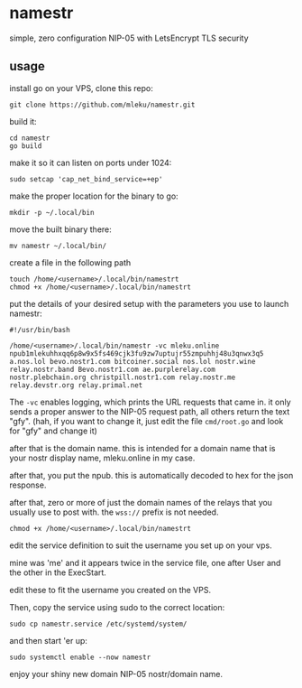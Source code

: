 # namestr
simple, zero configuration NIP-05 with LetsEncrypt TLS security

## usage

install go on your VPS, clone this repo:

    git clone https://github.com/mleku/namestr.git

build it:

	cd namestr
    go build

make it so it can listen on ports under 1024:

	sudo setcap 'cap_net_bind_service=+ep' 

make the proper location for the binary to go:

	mkdir -p ~/.local/bin

move the built binary there:

	mv namestr ~/.local/bin/

create a file in the following path

    touch /home/<username>/.local/bin/namestrt
	chmod +x /home/<username>/.local/bin/namestrt

put the details of your desired setup with the parameters you use to launch namestr:

	#!/usr/bin/bash

	/home/<username>/.local/bin/namestr -vc mleku.online npub1mlekuhhxqq6p8w9x5fs469cjk3fu9zw7uptujr55zmpuhhj48u3qnwx3q5 a.nos.lol bevo.nostr1.com bitcoiner.social nos.lol nostr.wine relay.nostr.band Bevo.nostr1.com ae.purplerelay.com nostr.plebchain.org christpill.nostr1.com relay.nostr.me relay.devstr.org relay.primal.net

The `-vc` enables logging, which prints the URL requests that came in. it only sends a proper answer to the NIP-05 request path, all others return the text "gfy". (hah, if you want to change it, just edit the file `cmd/root.go` and look for "gfy" and change it)

after that is the domain name. this is intended for a domain name that is your nostr display name, mleku.online in my case.

after that, you put the npub. this is automatically decoded to hex for the json response.

after that, zero or more of just the domain names of the relays that you usually use to post with. the `wss://` prefix is not needed.

	chmod +x /home/<username>/.local/bin/namestrt

edit the service definition to suit the username you set up on your vps.

mine was 'me' and it appears twice in the service file, one after User and the other in the ExecStart.

edit these to fit the username you created on the VPS.

Then, copy the service using sudo to the correct location:

    sudo cp namestr.service /etc/systemd/system/

and then start 'er up:

	sudo systemctl enable --now namestr

enjoy your shiny new domain NIP-05 nostr/domain name.
